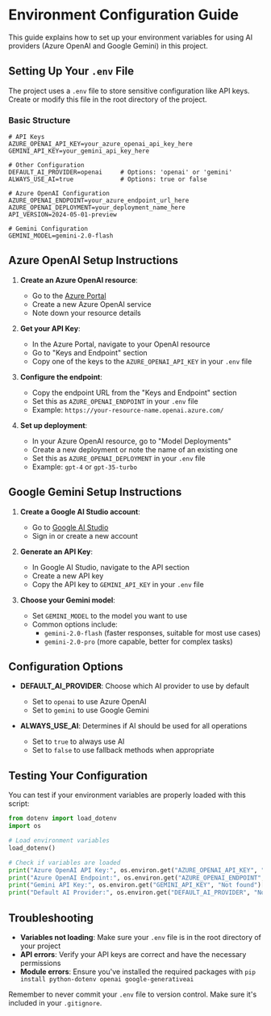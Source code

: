 # Environment Configuration Guide

This guide explains how to set up your environment variables for using AI providers (Azure OpenAI and Google Gemini) in this project.

## Setting Up Your `.env` File

The project uses a `.env` file to store sensitive configuration like API keys. Create or modify this file in the root directory of the project.

### Basic Structure

```properties
# API Keys
AZURE_OPENAI_API_KEY=your_azure_openai_api_key_here
GEMINI_API_KEY=your_gemini_api_key_here

# Other Configuration
DEFAULT_AI_PROVIDER=openai     # Options: 'openai' or 'gemini'
ALWAYS_USE_AI=true             # Options: true or false

# Azure OpenAI Configuration
AZURE_OPENAI_ENDPOINT=your_azure_endpoint_url_here
AZURE_OPENAI_DEPLOYMENT=your_deployment_name_here
API_VERSION=2024-05-01-preview

# Gemini Configuration
GEMINI_MODEL=gemini-2.0-flash
```

## Azure OpenAI Setup Instructions

1. **Create an Azure OpenAI resource**:
   - Go to the [Azure Portal](https://portal.azure.com)
   - Create a new Azure OpenAI service
   - Note down your resource details

2. **Get your API Key**:
   - In the Azure Portal, navigate to your OpenAI resource
   - Go to "Keys and Endpoint" section
   - Copy one of the keys to the `AZURE_OPENAI_API_KEY` in your `.env` file

3. **Configure the endpoint**:
   - Copy the endpoint URL from the "Keys and Endpoint" section
   - Set this as `AZURE_OPENAI_ENDPOINT` in your `.env` file
   - Example: `https://your-resource-name.openai.azure.com/`

4. **Set up deployment**:
   - In your Azure OpenAI resource, go to "Model Deployments"
   - Create a new deployment or note the name of an existing one
   - Set this as `AZURE_OPENAI_DEPLOYMENT` in your `.env` file
   - Example: `gpt-4` or `gpt-35-turbo`

## Google Gemini Setup Instructions

1. **Create a Google AI Studio account**:
   - Go to [Google AI Studio](https://aistudio.google.com/)
   - Sign in or create a new account

2. **Generate an API Key**:
   - In Google AI Studio, navigate to the API section
   - Create a new API key
   - Copy the API key to `GEMINI_API_KEY` in your `.env` file

3. **Choose your Gemini model**:
   - Set `GEMINI_MODEL` to the model you want to use
   - Common options include:
     - `gemini-2.0-flash` (faster responses, suitable for most use cases)
     - `gemini-2.0-pro` (more capable, better for complex tasks)

## Configuration Options

- **DEFAULT_AI_PROVIDER**: Choose which AI provider to use by default
  - Set to `openai` to use Azure OpenAI
  - Set to `gemini` to use Google Gemini

- **ALWAYS_USE_AI**: Determines if AI should be used for all operations
  - Set to `true` to always use AI
  - Set to `false` to use fallback methods when appropriate

## Testing Your Configuration

You can test if your environment variables are properly loaded with this script:

```python
from dotenv import load_dotenv
import os

# Load environment variables
load_dotenv()

# Check if variables are loaded
print("Azure OpenAI API Key:", os.environ.get("AZURE_OPENAI_API_KEY", "Not found")[:5] + "..." if os.environ.get("AZURE_OPENAI_API_KEY") else "Not found")
print("Azure OpenAI Endpoint:", os.environ.get("AZURE_OPENAI_ENDPOINT", "Not found"))
print("Gemini API Key:", os.environ.get("GEMINI_API_KEY", "Not found")[:5] + "..." if os.environ.get("GEMINI_API_KEY") else "Not found")
print("Default AI Provider:", os.environ.get("DEFAULT_AI_PROVIDER", "Not found"))
```

## Troubleshooting

- **Variables not loading**: Make sure your `.env` file is in the root directory of your project
- **API errors**: Verify your API keys are correct and have the necessary permissions
- **Module errors**: Ensure you've installed the required packages with `pip install python-dotenv openai google-generativeai`

Remember to never commit your `.env` file to version control. Make sure it's included in your `.gitignore`.
